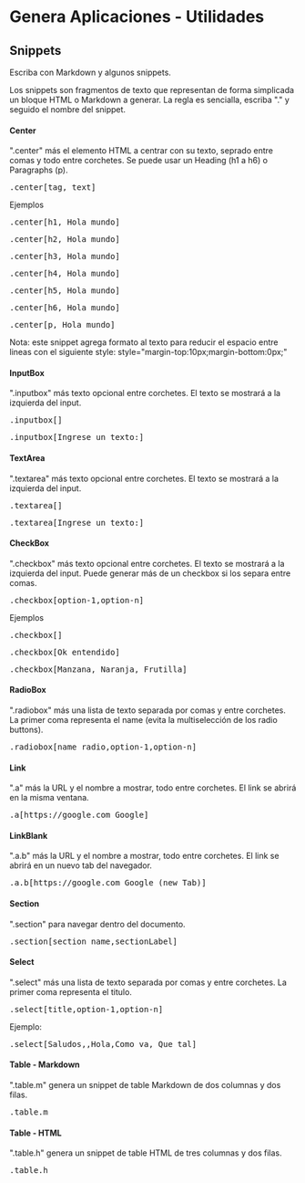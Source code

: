# Genera Aplicaciones - Utilidades
## Snippets
<p>Escriba con Markdown y algunos snippets.</p>
Los snippets son fragmentos de texto que representan de forma simplicada un bloque HTML o Markdown a generar.
La regla es sencialla, escriba "." y seguido el nombre del snippet.

#### Center
".center" más el elemento HTML a centrar con su texto, seprado entre comas y todo entre corchetes. Se puede usar un Heading (h1 a h6) o Paragraphs (p).
<pre>.center[tag, text]</pre>
Ejemplos
<pre>.center[h1, Hola mundo]</pre>
<pre>.center[h2, Hola mundo]</pre>
<pre>.center[h3, Hola mundo]</pre>
<pre>.center[h4, Hola mundo]</pre>
<pre>.center[h5, Hola mundo]</pre>
<pre>.center[h6, Hola mundo]</pre>
<pre>.center[p, Hola mundo]</pre>
Nota: este snippet agrega formato al texto para reducir el espacio entre lineas con el siguiente style:
 style="margin-top:10px;margin-bottom:0px;"

#### InputBox
".inputbox" más texto opcional entre corchetes. El texto se mostrará a la izquierda del input.
<pre>.inputbox[]</pre>
<pre>.inputbox[Ingrese un texto:]</pre>

#### TextArea
".textarea" más texto opcional entre corchetes. El texto se mostrará a la izquierda del input.
<pre>.textarea[]</pre>
<pre>.textarea[Ingrese un texto:]</pre>

#### CheckBox
".checkbox" más texto opcional entre corchetes. El texto se mostrará a la izquierda del input. Puede generar más de un checkbox si los separa entre comas.
<pre>.checkbox[option-1,option-n]</pre>
Ejemplos
<pre>.checkbox[]</pre>
<pre>.checkbox[Ok entendido]</pre>
<pre>.checkbox[Manzana, Naranja, Frutilla]</pre>

#### RadioBox
".radiobox" más una lista de texto separada por comas y entre corchetes. La primer coma representa el name (evita la multiselección de los radio buttons).
<pre>.radiobox[name_radio,option-1,option-n]</pre>

#### Link
".a" más la URL y el nombre a mostrar, todo entre corchetes. El link se abrirá en la misma ventana.
<pre>.a[https://google.com Google]</pre>

#### LinkBlank
".a.b" más la URL y el nombre a mostrar, todo entre corchetes. El link se abrirá en un nuevo tab del navegador.
<pre>.a.b[https://google.com Google (new Tab)]</pre>

#### Section
".section" para navegar dentro del documento.
<pre>.section[section_name,sectionLabel]</pre>

#### Select
".select" más una lista de texto separada por comas y entre corchetes. La primer coma representa el titulo.
<pre>.select[title,option-1,option-n]</pre>
Ejemplo:
<pre>.select[Saludos,,Hola,Como va, Que tal]</pre>

#### Table - Markdown
".table.m" genera un snippet de table Markdown de dos columnas y dos filas.
<pre>.table.m</pre>

#### Table - HTML
".table.h" genera un snippet de table HTML de tres columnas y dos filas.
<pre>.table.h</pre>

